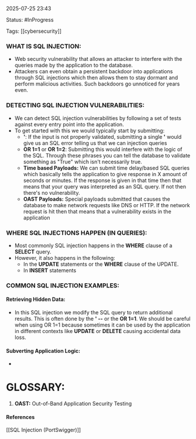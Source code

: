 
2025-07-25 23:43

Status: #InProgress 

Tags: [[cybersecurity]]

### WHAT IS SQL INJECTION:

- Web security vulnerability that allows an attacker to interfere with the queries made by the application to the database.
- Attackers can even obtain a persistent backdoor into applications through SQL injections which then allows them to stay dormant and perform malicious activities. Such backdoors go unnoticed for years even.

### DETECTING SQL INJECTION VULNERABILITIES:

- We can detect SQL injection vulnerabilities by following a set of tests against every entry point into the application.
- To get started with this we would typically start by submitting:
	- **'**: If the input is not properly validated, submitting a single **'** would give us an SQL error telling us that we can injection queries
	- **OR 1=1** or **OR 1=2**: Submitting this would interfere with the logic of the SQL. Through these phrases you can tell the database to validate something as "True" which isn't necessarily true.
	- **Time based Payloads:** We can submit time delay/based SQL queries which basically tells the application to give response in X amount of seconds or minutes. If the response is given in that time then that means that your query was interpreted as an SQL query. If not then there's no vulnerability.
	- **OAST Payloads:** Special payloads submitted that causes the database to make network requests like DNS or HTTP. If the network request is hit then that means that a vulnerability exists in the application

### WHERE SQL INJECTIONS HAPPEN (IN QUERIES):
- Most commonly SQL injection happens in the **WHERE** clause of a **SELECT** query.
- However, it also happens in the following:
	- In the **UPDATE** statements or the **WHERE** clause of the UPDATE.
	- In **INSERT** statements

### COMMON SQL INJECTION EXAMPLES:
#### Retrieving Hidden Data:
- In this SQL injection we modify the SQL query to return additional results. This is often done by the **' --** or the **OR 1=1**. We should be careful when using OR 1=1 because sometimes it can be used by the application in different contexts like **UPDATE** or **DELETE** causing accidental data loss.
#### Subverting Application Logic:
- 

# GLOSSARY:
1. **OAST:** Out-of-Band Application Security Testing



#### References
[[SQL Injection (PortSwigger)]]